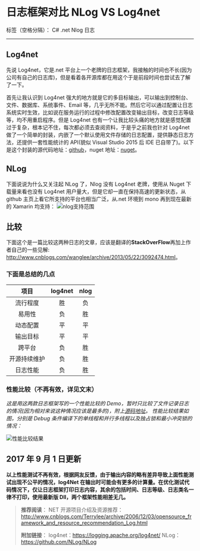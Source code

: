 ﻿# 日志框架对比 NLog VS Log4net

标签（空格分隔）： C# .net Nlog 日志

---

## Log4net

先说 Log4net，它是.net 平台上一个老牌的日志框架，我接触的时间也不长(因为公司有自己的日志库)，但是看着各开源库都在用这个于是前段时间也尝试去了解了一下。

首先让我认识到 Log4net 强大的地方就是它的多目标输出，可以输出到控制台、文件、数据库、系统事件、Email 等，几乎无所不能。然后它可以通过配置让日志系统实时生效，比如说在服务运行的过程中修改配置改变输出目标，改变日志等级等，均不用重启程序。但是 Log4net 也有一个让我比较头痛的地方就是感觉配置过于复杂，根本记不住，每次都必须去查阅资料，于是乎之前我也针对 Log4net 做了一个简单的封装，内嵌了一个默认使用文件存储的日志配置，提供静态日志方法，还提供一套性能统计的 API(貌似 Visual Studio 2015 后 IDE 已自带了)。以下是这个封装的源代码地址：[github](https://github.com/qjdev/CS_Lib/tree/master/Src/Library/Log/log4net.Wrap)，nuget 地址：[nuget](https://www.nuget.org/packages/log4net.Wrap)。

## NLog

下面说说为什么又关注起 NLog 了，Nlog 没有 Log4net 老牌，使用从 Nuget 下载量来看也没有 Log4net 用户量大，但是它却一直在保持高速的更新状态，从 github 主页上看它所支持的平台也相当广泛，从.net 环境到 mono 再到现在最新的 Xamarin 均支持：
![nlog支持范围](https://images2015.cnblogs.com/blog/282687/201601/282687-20160114214413897-1273081438.jpg)

## 比较

下面这个是一篇比较这两种日志的文章，应该是翻译的**StackOverFlow**再加上作者自己的一些见解: <http://www.cnblogs.com/wanglee/archive/2013/05/22/3092474.html>。

### 下面是总结的几点

|     项目     | **log4net** | **nlog** |
| :----------: | :---------: | :------: |
|   流行程度   |     胜      |    负    |
|    易用性    |     负      |    胜    |
|   动态配置   |     平      |    平    |
|   输出目标   |     平      |    平    |
|    跨平台    |     负      |    胜    |
| 开源持续维护 |     负      |    胜    |
|   日志性能   |     负      |    胜    |

### 性能比较（不再有效，详见文末）

_这是用这两款日志框架写的一个性能比较的 Demo，暂时只比较了文件记录日志的情况(因为相对来说这种情况应该是最多的)，附上[源码地址](https://github.com/qjdev/Demo/tree/master/LogDemo/LogDemo)。
性能比较结果如图，分别是 Debug 条件编译下的单线程和并行多线程以及独占锁和最小冲突锁的情况：_

![性能比较结果](https://images2015.cnblogs.com/blog/282687/201601/282687-20160116085830866-2125461439.jpg)

## 2017 年 9 月 1 日更新

**以上性能测试不再有效，根据网友反馈，由于输出内容的略有差异导致上面性能测试出现不公平的情况，log4Net 在输出时可能会有更多的计算量。在优化测试代码情况下，仅让日志框架打印日志内容，其余的包括时间、日志等级、日志类名一律不打印，使用最新版 Dll，两个框架性能相差无几。**

> **推荐阅读**：
> NET 开源项目介绍及资源推荐：<http://www.cnblogs.com/Terrylee/archive/2006/12/03/opensource_framework_and_resource_recommendation_Log.html>
>
> **附加链接**：
> log4net：<https://logging.apache.org/log4net/>
> NLog：<https://github.com/NLog/NLog>
